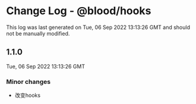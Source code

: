 # Change Log - @blood/hooks

This log was last generated on Tue, 06 Sep 2022 13:13:26 GMT and should not be manually modified.

## 1.1.0
Tue, 06 Sep 2022 13:13:26 GMT

### Minor changes

- 改变hooks

